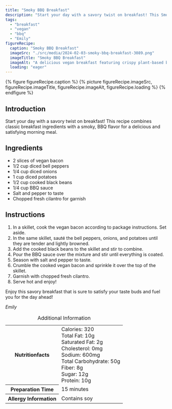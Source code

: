 ```yaml
---
title: "Smoky BBQ Breakfast"
description: "Start your day with a savory twist on breakfast! This Smoky BBQ Breakfast combines classic breakfast ingredients with a smoky, BBQ flavor for a delicious and satisfying morning meal."
tags:
  - "breakfast"
  - "vegan"
  - "bbq"
  - "Emily"
figureRecipe: 
  caption: "Smoky BBQ Breakfast"
  imageSrc: "./src/media/2024-02-03-smoky-bbq-breakfast-3089.png"
  imageTitle: "Smoky BBQ Breakfast"
  imageAlt: "A delicious vegan breakfast featuring crispy plant-based bacon, sautéed bell peppers, onions, and potatoes, flavorful BBQ black beans, crumbled vegan bacon, and fresh cilantro."
  loading: "eager"
---
```


{% figure figureRecipe.caption %}
{% picture figureRecipe.imageSrc, figureRecipe.imageTitle, figureRecipe.imageAlt, figureRecipe.loading %}
{% endfigure %}

## Introduction

Start your day with a savory twist on breakfast! This recipe combines classic breakfast ingredients with a smoky, BBQ flavor for a delicious and satisfying morning meal.

## Ingredients

- 2 slices of vegan bacon
- 1/2 cup diced bell peppers
- 1/4 cup diced onions
- 1 cup diced potatoes
- 1/2 cup cooked black beans
- 1/4 cup BBQ sauce
- Salt and pepper to taste
- Chopped fresh cilantro for garnish

## Instructions

1. In a skillet, cook the vegan bacon according to package instructions. Set aside.
2. In the same skillet, sauté the bell peppers, onions, and potatoes until they are tender and lightly browned.
3. Add the cooked black beans to the skillet and stir to combine.
4. Pour the BBQ sauce over the mixture and stir until everything is coated.
5. Season with salt and pepper to taste.
6. Crumble the cooked vegan bacon and sprinkle it over the top of the skillet.
7. Garnish with chopped fresh cilantro.
8. Serve hot and enjoy!

Enjoy this savory breakfast that is sure to satisfy your taste buds and fuel you for the day ahead!

*Emily*

<table><caption class='sr-only'>Additional Information</caption><tr><th>Nutritionfacts</th><td>Calories: 320<br />
Total Fat: 10g<br />
Saturated Fat: 2g<br />
Cholesterol: 0mg<br />
Sodium: 600mg<br />
Total Carbohydrate: 50g<br />
Fiber: 8g<br />
Sugar: 12g<br />
Protein: 10g&nbsp;</td></tr><tr><th>Preparation Time</th><td>15 minutes&nbsp;</td></tr><tr><th>Allergy Information</th><td>Contains soy&nbsp;</td></tr></table>

